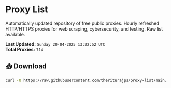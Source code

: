 # Proxy List

Automatically updated repository of free public proxies. Hourly refreshed HTTP/HTTPS proxies for web scraping, cybersecurity, and testing. Raw list available.

**Last Updated:** `Sunday 20-04-2025 13:22:52 UTC`  
**Total Proxies:** `714`

## 📥 Download
```bash
curl -O https://raw.githubusercontent.com/theriturajps/proxy-list/main/proxies.txt
